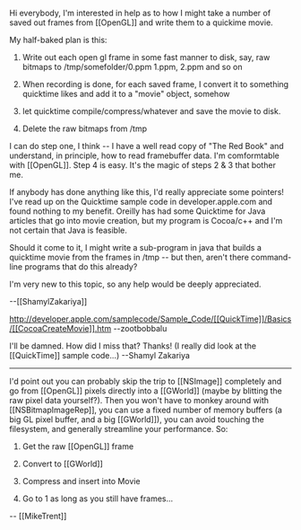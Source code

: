 Hi everybody,
I'm interested in help as to how I might take a number of saved out frames from [[OpenGL]] and write them to a quickime movie. 

My half-baked plan is this:

 1) Write out each open gl frame in some fast manner to disk, say, raw bitmaps 
     to /tmp/somefolder/0.ppm 1.ppm, 2.ppm and so on

 2) When recording is done, for each saved frame, I convert it to something 
     quicktime likes and add it to a "movie" object, somehow

 3) let quicktime compile/compress/whatever and save the movie to disk.

 4) Delete the raw bitmaps from /tmp


I can do step one, I think -- I have a well read copy of "The Red Book" and understand, in principle, how to read framebuffer data. I'm comformtable with [[OpenGL]]. Step 4 is easy. It's the magic of steps 2 & 3 that bother me.

If anybody has done anything like this, I'd really appreciate some pointers! I've read up on the Quicktime sample code in developer.apple.com and found nothing to my benefit. Oreilly has had some Quicktime for Java articles that go into movie creation, but my program is Cocoa/c++ and I'm not certain that Java is feasible.

Should it come to it, I might write a sub-program in java that builds a quicktime movie from the frames in /tmp -- but then, aren't there command-line programs that do this already?

I'm very new to this topic, so any help would be deeply appreciated.

--[[ShamylZakariya]]

http://developer.apple.com/samplecode/Sample_Code/[[QuickTime]]/Basics/[[CocoaCreateMovie]].htm --zootbobbalu

I'll be damned. How did I miss that? Thanks! (I really did look at the [[QuickTime]] sample code...)
--Shamyl Zakariya

----

I'd point out you can probably skip the trip to [[NSImage]] completely and go from [[OpenGL]] pixels directly into a [[GWorld]] (maybe by blitting the raw pixel data yourself?). Then you won't have to monkey around with [[NSBitmapImageRep]], you can use a fixed number of memory buffers (a big GL pixel buffer, and a big [[GWorld]]), you can avoid touching the filesystem, and generally streamline your performance. So:

1) Get the raw [[OpenGL]] frame

2) Convert to [[GWorld]]

3) Compress and insert into Movie

4) Go to 1 as long as you still have frames...

-- [[MikeTrent]]